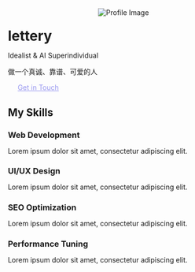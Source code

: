 <!DOCTYPE html>
<html lang="zh - CN">

<head>
  <meta charset="UTF - 8">
  <meta name="viewport" content="width=device-width, initial - scale=1.0">
  <title>Personal Page</title>
  <style>
    * {
      margin: 0;
      padding: 0;
      box - sizing: border - box;
    }

    body {
      font - family: Arial, sans - serif;
      background: linear - gradient(to right, #9796f0, #fbc7d4);
      color: white;
    }

    .container {
      width: 80%;
      margin: 0 auto;
      padding: 50px 0;
    }

    .header {
      display: flex;
      justify - content: space - between;
      align - items: center;
      margin - bottom: 50px;
    }

    .header h1 {
      font - size: 48px;
    }

    .header p {
      font - size: 18px;
      margin - top: 10px;
    }

    .profile - img {
      width: 150px;
      height: 150px;
      border - radius: 50%;
      overflow: hidden;
    }

    .profile - img img {
      width: 100%;
      height: 100%;
      object - fit: cover;
    }

    .btn {
      display: inline - block;
      background - color: white;
      color: #9796f0;
      padding: 10px 20px;
      border - radius: 25px;
      text - decoration: none;
      margin - top: 20px;
    }

    .skills {
      text - align: center;
      margin - bottom: 50px;
    }

    .skills h2 {
      font - size: 36px;
      margin - bottom: 30px;
    }

    .skill - items {
      display: flex;
      justify - content: space - around;
    }

    .skill - item {
      width: 22%;
      background - color: rgba(255, 255, 255, 0.2);
      padding: 20px;
      border - radius: 10px;
    }

    .skill - item i {
      font - size: 36px;
      margin - bottom: 20px;
      display: block;
    }

    .skill - item h3 {
      font - size: 24px;
      margin - bottom: 10px;
    }

    .skill - item p {
      font - size: 14px;
    }
  </style>
  <link rel="stylesheet" href="https://cdnjs.cloudflare.com/ajax/libs/font - awesome/5.15.4/css/all.min.css">
</head>

<body>
  <div class="container">
    <div class="header">
      <div>
        <h1>lettery</h1>
        <p>Idealist & AI Superindividual</p>
        <p>做一个真诚、靠谱、可爱的人</p>
        <a href="#" class="btn">Get in Touch</a>
      </div>
      <div class="profile - img">
        <img src="your - image - url.jpg" alt="Profile Image"> 
      </div>
    </div>
    <div class="skills">
      <h2>My Skills</h2>
      <div class="skill - items">
        <div class="skill - item">
          <i class="fas fa - code"></i> 
          <h3>Web Development</h3>
          <p>Lorem ipsum dolor sit amet, consectetur adipiscing elit.</p>
        </div>
        <div class="skill - item">
          <i class="fas fa - paint - brush"></i> 
          <h3>UI/UX Design</h3>
          <p>Lorem ipsum dolor sit amet, consectetur adipiscing elit.</p>
        </div>
        <div class="skill - item">
          <i class="fas fa - globe"></i> 
          <h3>SEO Optimization</h3>
          <p>Lorem ipsum dolor sit amet, consectetur adipiscing elit.</p>
        </div>
        <div class="skill - item">
          <i class="fas fa - bolt"></i> 
          <h3>Performance Tuning</h3>
          <p>Lorem ipsum dolor sit amet, consectetur adipiscing elit.</p>
        </div>
      </div>
    </div>
  </div>
</body>

</html>
